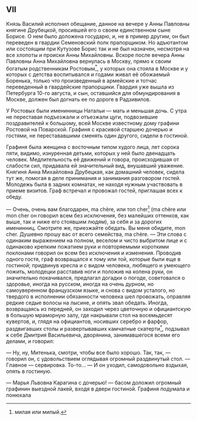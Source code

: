## VII

Князь Василий исполнил обещание, данное на вечере у Анны Павловны княгине Друбецкой, просившей его о своем единственном сыне Борисе. О нем было доложена государю, и, не в пример другим, он был переведен в гвардии Семеновский полк прапорщиком. Но адъютантом или состоящим при Кутузове Борис так и не был назначен, несмотря на все хлопоты и происки Анны Михайловны. Вскоре после вечера Анны Павловны Анна Михайловна вернулась в Москву, прямо к своим богатым родственникам Ростовым[<sup>\*</sup>](#c_38), у которых она стояла в Москве и у которых с детства воспитывался и годами живал её обожаемый Боренька, только что произведенный в армейские и тотчас переведенный в гвардейские прапорщики. Гвардия уже вышла из Петербурга 10-го августа, и сын, оставшийся для обмундирования в Москве, должен был догнать ее по дороге в Радзивилов.

У Ростовых были именинницы Натальи — мать и меньшая дочь. С утра не переставая подъезжали и отъезжали цуги, подвозившие поздравителей к большому, всей Москве известному дому графини Ростовой на Поварской. Графиня с красивой старшею дочерью и гостями, не перестававшими сменять один другого, сидели в гостиной.

Графиня была женщина с восточным типом худого лица, лет сорока пяти, видимо, изнуренная детьми, которых у ней было двенадцать человек. Медлительность её движений и говора, происходившая от слабости сил, придавала ей значительный вид, внушавший уважение. Княгиня Анна Михайловна Друбецкая, как домашний человек, сидела тут же, помогая в деле принимания и занимания разговором гостей. Молодежь была в задних комнатах, не находя нужным участвовать в приеме визитов. Граф встречал и провожал гостей, приглашая всех к обеду.

— Очень, очень вам благодарен, ma chère, или топ cher[^105] (ma chère или mon cher он говорил всем без исключения, без малейших оттенков, как выше, так и ниже его стоявшим людям), за себя и за дорогих именинниц. Смотрите же, приезжайте обедать. Вы меня обидите, mon cher. Душевно прошу вас от всего семейства, ma chère. — Эти слова с одинаким выражением на полном, веселом и чисто выбритом лице и с одинаково крепким пожатием руки и повторяемыми короткими поклонами говорил он всем без исключения и изменения. Проводив одного гостя, граф возвращался к тому или той, которые были еще в гостиной; придвинув кресла и с видом человека, любящего и умеющего пожить, молодецки расставив ноги и положив на колена руки, он значительно покачивался, предлагал догадки о погоде, советовался о здоровье, иногда на русском, иногда на очень дурном, но самоуверенном французском языке, и снова с видом усталого, но твердого в исполнении обязанности человека шел провожать, оправляя редкие седые волосы на лысине, и опять звал обедать. Иногда, возвращаясь из передней, он заходил через цветочную и официантскую в большую мраморную залу, где накрывали стол на восемьдесят кувертов, и, глядя на официантов, носивших серебро и фарфор, раздвигавших столы и развертывавших камчатные скатерти[<sup>\*</sup>](#c_39), подзывал к себе Дмитрия Васильевича, дворянина, занимавшегося всеми его делами, и говорил:

— Ну, ну, Митенька, смотри, чтобы все было хорошо. Так, так, — говорил он, с удовольствием оглядывая огромный раздвинутый стол. — Главное — сервировка. То-то… — И он уходил, самодовольно вздыхая, опять в гостиную.

— Марья Львовна Карагина с дочерью! — басом доложил огромный графинин выездной лакей, входя в двери гостиной. Графиня подумала и понюхала

[^105]: милая или милый.